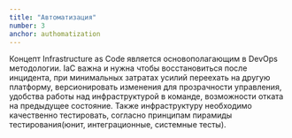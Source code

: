 ```yaml
---
title: "Автоматизация"
number: 3
anchor: authomatization
---
```


Концепт Infrastructure as Code является основополагающим в DevOps методологии. IaC важна и нужна чтобы 
восстановиться после инцидента, при минимальных затратах усилий переехать на другую платформу, версионировать
изменения для прозрачности управления, удобства работы над инфраструктурой в команде, возможности отката на
предыдущее состояние. Также инфраструктуру необходимо качественно тестировать, согласно принципам пирамиды
тестирования(юнит, интеграционные, системные тесты).